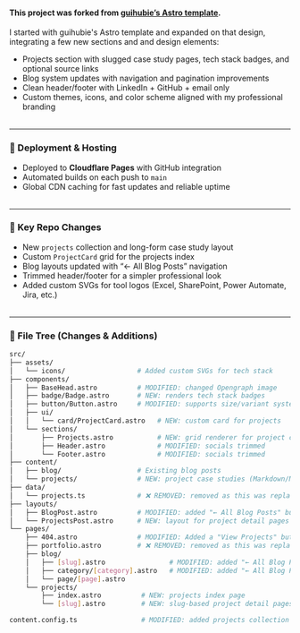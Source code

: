  #### This project was forked from [guihubie’s Astro template](https://github.com/guihubie/free-astro-template).

I started with guihubie's Astro template and expanded on that design, integrating a few new sections and and design elements:

- Projects section with slugged case study pages, tech stack badges, and optional source links
- Blog system updates with navigation and pagination improvements
- Clean header/footer with LinkedIn + GitHub + email only
- Custom themes, icons, and color scheme aligned with my professional branding  <br><br>

---

### 🚀 Deployment & Hosting
- Deployed to **Cloudflare Pages** with GitHub integration  
- Automated builds on each push to `main`  
- Global CDN caching for fast updates and reliable uptime  <br><br>

---

### 💼 Key Repo Changes
- New `projects` collection and long-form case study layout  
- Custom `ProjectCard` grid for the projects index  
- Blog layouts updated with “← All Blog Posts” navigation  
- Trimmed header/footer for a simpler professional look  
- Added custom SVGs for tool logos (Excel, SharePoint, Power Automate, Jira, etc.)  <br><br>

---

### 📂 File Tree (Changes & Additions)
```bash
src/
├── assets/                     
│   └── icons/                  # Added custom SVGs for tech stack
├── components/
│   ├── BaseHead.astro          # MODIFIED: changed Opengraph image
│   ├── badge/Badge.astro       # NEW: renders tech stack badges
│   ├── button/Button.astro     # MODIFIED: supports size/variant system
│   ├── ui/
│   │   └── card/ProjectCard.astro   # NEW: custom card for projects
│   └── sections/
│       ├── Projects.astro           # NEW: grid renderer for project cards
│       ├── Header.astro             # MODIFIED: socials trimmed
│       └── Footer.astro             # MODIFIED: socials trimmed
├── content/
│   ├── blog/                   # Existing blog posts
│   └── projects/               # NEW: project case studies (Markdown/MDX)
├── data/
│   └── projects.ts             # ❌ REMOVED: removed as this was replaced with the slugified projects.
├── layouts/
│   ├── BlogPost.astro          # MODIFIED: added "← All Blog Posts" button
│   └── ProjectsPost.astro      # NEW: layout for project detail pages
└── pages/
    ├── 404.astro               # MODIFIED: Added a "View Projects" button 
    ├── portfolio.astro         # ❌ REMOVED: removed as this was replaced with the slugified projects.
    ├── blog/
    │   ├── [slug].astro                # MODIFIED: added "← All Blog Posts" button
    │   ├── category/[category].astro   # MODIFIED: added "← All Blog Posts" button
    │   └── page/[page].astro           
    └── projects/
        ├── index.astro          # NEW: projects index page
        └── [slug].astro         # NEW: slug-based project detail pages

content.config.ts                # MODIFIED: added projects collection schema
```
